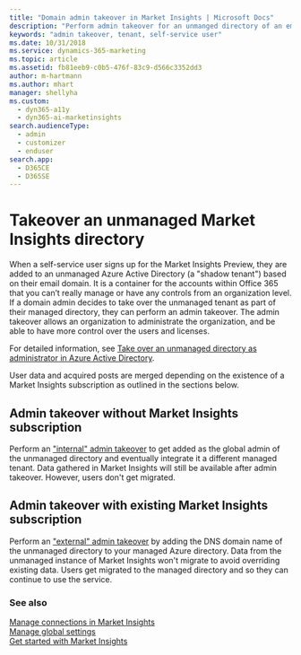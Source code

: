 ```yaml
---
title: "Domain admin takeover in Market Insights | Microsoft Docs"
description: "Perform admin takeover for an unmanged directory of an email domain."
keywords: "admin takeover, tenant, self-service user"
ms.date: 10/31/2018
ms.service: dynamics-365-marketing
ms.topic: article
ms.assetid: fb81eeb9-c0b5-476f-83c9-d566c3352dd3
author: m-hartmann
ms.author: mhart
manager: shellyha
ms.custom: 
  - dyn365-a11y
  - dyn365-ai-marketinsights
search.audienceType: 
  - admin
  - customizer
  - enduser
search.app: 
  - D365CE
  - D365SE
---
```


# Takeover an unmanaged Market Insights directory

When a self-service user signs up for the Market Insights Preview, they are added to an unmanaged Azure Active Directory (a "shadow tenant") based on their email domain. It is a container for the accounts within Office 365 that you can’t really manage or have any controls from an organization level. If a domain admin decides to take over the unmanaged tenant as part of their managed directory, they can perform an admin takeover. The admin takeover allows an organization to administrate the organization, and be able to have more control over the users and licenses.

For detailed information, see [Take over an unmanaged directory as administrator in Azure Active Directory](https://docs.microsoft.com/azure/active-directory/users-groups-roles/domains-admin-takeover).

User data and acquired posts are merged depending on the existence of a Market Insights subscription as outlined in the sections below. 

## Admin takeover without Market Insights subscription

Perform an ["internal" admin takeover](https://docs.microsoft.com/azure/active-directory/users-groups-roles/domains-admin-takeover#internal-admin-takeover) to get added as the global admin of the unmanaged directory and eventually integrate it a different managed tenant. Data gathered in Market Insights will still be available after admin takeover. However, users don't get migrated.

## Admin takeover with existing Market Insights subscription

Perform an ["external" admin takeover](https://docs.microsoft.com/azure/active-directory/users-groups-roles/domains-admin-takeover#external-admin-takeover) by adding the DNS domain name of the unmanaged directory to your managed Azure directory. Data from the unmanaged instance of Market Insights won't migrate to avoid overriding existing data. Users get migrated to the managed directory and so they can continue to use the service. 

### See also

[Manage connections in Market Insights](manage-connections.md)    
[Manage global settings](manage-global-settings.md)    
[Get started with Market Insights](get-started.md)